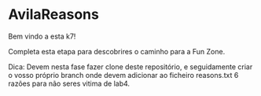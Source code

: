 # AvilaReasons

Bem vindo a esta k7!

Completa esta etapa para descobrires o caminho para a Fun Zone.

Dica: Devem nesta fase fazer clone deste repositório, e seguidamente criar o vosso próprio branch onde devem adicionar ao ficheiro reasons.txt 6 razões para não seres vitima de lab4. 

